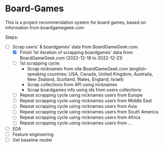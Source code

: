 # Board-Games
This is a project recommendation system for board games, based on information from boardgamegeek.com

Steps:

- [ ] Scrap users' & boardgames' data from BoardGameGeek.com
  - [x] Finish 1st iteration of scrapping boardgames' data from BoardGameGeek.com (2022-12-18 to 2022-12-21)
  - [ ] 1st scrapping cycle:
    - Scrap nicknames from site BoardGameGeek.com (english-speaking countries: USA, Canada, United Kingdom, Australia, New Zealand, Scotland, Wales, England, Israel)
    - Scrap collections from API using nicknames
    - Scrap boardgames info using ids from users collections
  - [ ] Repeat scrapping cycle using nicknames users from Europe
  - [ ] Repeat scrapping cycle using nicknames users from Middle East
  - [ ] Repeat scrapping cycle using nicknames users from Asia
  - [ ] Repeat scrapping cycle using nicknames users from South America
  - [ ] Repeat scrapping cycle using nicknames users from Africa
  - [ ] Repeat scrapping cycle using nicknames users from ...
- [ ] EDA
- [ ] Feature engineering
- [ ] Get baseline model
